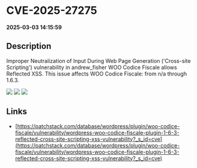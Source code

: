 # CVE-2025-27275

**2025-03-03 14:15:59**

## Description
Improper Neutralization of Input During Web Page Generation ('Cross-site Scripting') vulnerability in andrew_fisher WOO Codice Fiscale allows Reflected XSS. This issue affects WOO Codice Fiscale: from n/a through 1.6.3.

![](https://img.shields.io/static/v1?label=Score&message=7.1&color=red)
![](https://img.shields.io/static/v1?label=Severity&message=HIGH&color=red)
![](https://img.shields.io/static/v1?label=CWE&message=XSS&color=green)

## Links
- [https://patchstack.com/database/wordpress/plugin/woo-codice-fiscale/vulnerability/wordpress-woo-codice-fiscale-plugin-1-6-3-reflected-cross-site-scripting-xss-vulnerability?_s_id=cve](https://patchstack.com/database/wordpress/plugin/woo-codice-fiscale/vulnerability/wordpress-woo-codice-fiscale-plugin-1-6-3-reflected-cross-site-scripting-xss-vulnerability?_s_id=cve)
